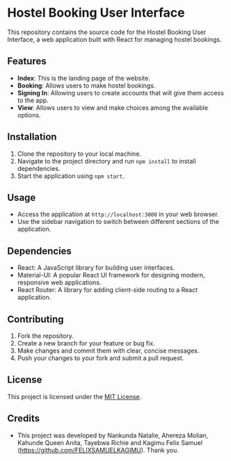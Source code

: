 # Hostel Booking User Interface

This repository contains the source code for the Hostel Booking User Interface, a web application built with React for managing hostel bookings.

## Features

- **Index**: This is the landing page of the website.
- **Booking**: Allows users to make hostel bookings.
- **Signing In**: Allowing users to create accounts that will give them access to the app.
- **View**: Allows users to view and make choices among the available options.
## Installation

1. Clone the repository to your local machine.
2. Navigate to the project directory and run `npm install` to install dependencies.
3. Start the application using `npm start`.

## Usage

- Access the application at `http://localhost:3000` in your web browser.
- Use the sidebar navigation to switch between different sections of the application.

## Dependencies

- React: A JavaScript library for building user interfaces.
- Material-UI: A popular React UI framework for designing modern, responsive web applications.
- React Router: A library for adding client-side routing to a React application.

## Contributing

1. Fork the repository.
2. Create a new branch for your feature or bug fix.
3. Make changes and commit them with clear, concise messages.
4. Push your changes to your fork and submit a pull request.

## License

This project is licensed under the [MIT License](LICENSE).

## Credits

- This project was developed by Nankunda Natalie, Ahereza Molian, Kahunde Queen Anita, Tayebwa Richie and Kagimu Felix Samuel (https://github.com/FELIXSAMUELKAGIMU).
Thank you.